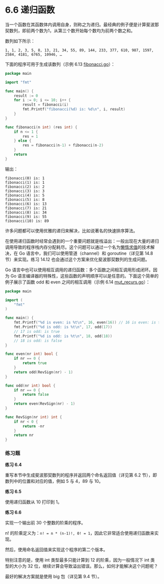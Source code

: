 # 6.6 递归函数

当一个函数在其函数体内调用自身，则称之为递归。最经典的例子便是计算斐波那契数列，即前两个数为1，从第三个数开始每个数均为前两个数之和。

数列如下所示：

	1, 1, 2, 3, 5, 8, 13, 21, 34, 55, 89, 144, 233, 377, 610, 987, 1597, 2584, 4181, 6765, 10946, …

下面的程序可用于生成该数列（示例 6.13 [fibonacci.go](examples/chapter_6/fibonacci.go)）：

```go
package main

import "fmt"

func main() {
	result := 0
	for i := 0; i <= 10; i++ {
		result = fibonacci(i)
		fmt.Printf("fibonacci(%d) is: %d\n", i, result)
	}
}

func fibonacci(n int) (res int) {
	if n <= 1 {
		res = 1
	} else {
		res = fibonacci(n-1) + fibonacci(n-2)
	}
	return
}
```

输出：

```
fibonacci(0) is: 1
fibonacci(1) is: 1
fibonacci(2) is: 2
fibonacci(3) is: 3
fibonacci(4) is: 5
fibonacci(5) is: 8
fibonacci(6) is: 13
fibonacci(7) is: 21
fibonacci(8) is: 34
fibonacci(9) is: 55
fibonacci(10) is: 89
```

许多问题都可以使用优雅的递归来解决，比如说著名的快速排序算法。

在使用递归函数时经常会遇到的一个重要问题就是栈溢出：一般出现在大量的递归调用导致的程序栈内存分配耗尽。这个问题可以通过一个名为[懒惰求值](https://zh.wikipedia.org/wiki/惰性求值)的技术解决，在 Go 语言中，我们可以使用管道（channel）和 goroutine（详见第 14.8 节）来实现。练习 14.12 也会通过这个方案来优化斐波那契数列的生成问题。

Go 语言中也可以使用相互调用的递归函数：多个函数之间相互调用形成闭环。因为 Go 语言编译器的特殊性，这些函数的声明顺序可以是任意的。下面这个简单的例子展示了函数 odd 和 even 之间的相互调用（示例 6.14 [mut_recurs.go](examples/chapter_6/mut_recurs.go)）：

```go
package main

import (
	"fmt"
)

func main() {
	fmt.Printf("%d is even: is %t\n", 16, even(16)) // 16 is even: is true
	fmt.Printf("%d is odd: is %t\n", 17, odd(17))
	// 17 is odd: is true
	fmt.Printf("%d is odd: is %t\n", 18, odd(18))
	// 18 is odd: is false
}

func even(nr int) bool {
	if nr == 0 {
		return true
	}
	return odd(RevSign(nr) - 1)
}

func odd(nr int) bool {
	if nr == 0 {
		return false
	}
	return even(RevSign(nr) - 1)
}

func RevSign(nr int) int {
	if nr < 0 {
		return -nr
	}
	return nr
}
```

### 练习题

**练习 6.4**

重写本节中生成斐波那契数列的程序并返回两个命名返回值（详见第 6.2 节），即数列中的位置和对应的值，例如 5 与 4，89 与 10。

**练习 6.5**

使用递归函数从 10 打印到 1。

**练习 6.6**

实现一个输出前 30 个整数的阶乘的程序。

n! 的阶乘定义为：`n! = n * (n-1)!, 0! = 1`，因此它非常适合使用递归函数来实现。

然后，使用命名返回值来实现这个程序的第二个版本。

特别注意的是，使用 int 类型最多只能计算到 12 的阶乘，因为一般情况下 int 类型的大小为 32 位，继续计算会导致溢出错误。那么，如何才能解决这个问题呢？

最好的解决方案就是使用 big 包（详见第 9.4 节）。


